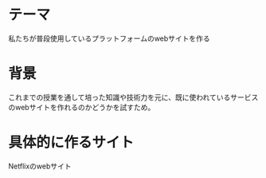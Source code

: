 # テーマ
私たちが普段使用しているプラットフォームのwebサイトを作る

# 背景
これまでの授業を通して培った知識や技術力を元に、既に使われているサービスのwebサイトを作れるのかどうかを試すため。

# 具体的に作るサイト
Netflixのwebサイト